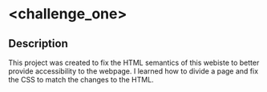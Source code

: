 # <challenge_one>

## Description
This project was created to fix the HTML semantics of this webiste to better provide accessibility to the webpage. I learned how to divide a page and fix the CSS to match the changes to the HTML. 


